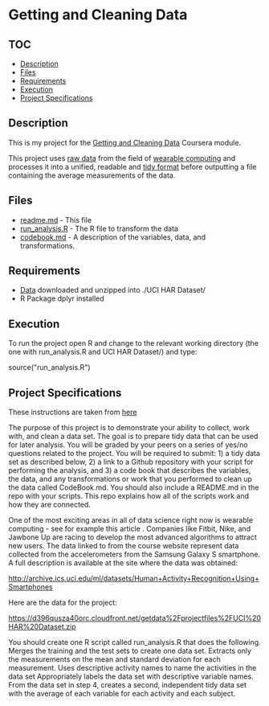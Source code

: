 # Getting and Cleaning Data


## TOC

* [Description](#Description)
* [Files](#Files)
* [Requirements](#Requirements)
* [Execution](#Execution)
* [Project Specifications](#Project-Specifications)


## Description <a id="Description"></a>

This is my project for the [Getting and Cleaning Data](https://www.coursera.org/course/getdata) Coursera module.

This project uses [raw data](https://d396qusza40orc.cloudfront.net/getdata%2Fprojectfiles%2FUCI%20HAR%20Dataset.zip) from the field of [wearable computing](http://www.insideactivitytracking.com/data-science-activity-tracking-and-the-battle-for-the-worlds-top-sports-brand/) and processes it into a unified, readable and [tidy format](http://vita.had.co.nz/papers/tidy-data.pdf) before outputting a file containing the average measurements of the data.


## Files <a id="Files"></a>

* [readme.md](readme.md) - This file
* [run_analysis.R](run_analysis.R) - The R file to transform the data
* [codebook.md](codebook.md) - A description of the variables, data, and transformations.


## Requirements <a id="Requirements"></a>

* [Data](https://d396qusza40orc.cloudfront.net/getdata%2Fprojectfiles%2FUCI%20HAR%20Dataset.zip) downloaded and unzipped into ./UCI HAR Dataset/
* R Package dplyr installed

## Execution <a id="Execution"></a>

To run the project open R and change to the relevant working directory (the one with run_analysis.R and UCI HAR Dataset/)
and type:

source("run_analysis.R")


## Project Specifications  <a id="Project-Specifications"></a>

These instructions are taken from [here](https://class.coursera.org/getdata-012/human_grading/view/courses/973499/assessments/3/submissions) 

The purpose of this project is to demonstrate your ability to collect, work with, and clean a data set. The goal is to prepare tidy data that can be used for later analysis. You will be graded by your peers on a series of yes/no questions related to the project. You will be required to submit: 1) a tidy data set as described below, 2) a link to a Github repository with your script for performing the analysis, and 3) a code book that describes the variables, the data, and any transformations or work that you performed to clean up the data called CodeBook.md. You should also include a README.md in the repo with your scripts. This repo explains how all of the scripts work and how they are connected.  

One of the most exciting areas in all of data science right now is wearable computing - see for example this article . Companies like Fitbit, Nike, and Jawbone Up are racing to develop the most advanced algorithms to attract new users. The data linked to from the course website represent data collected from the accelerometers from the Samsung Galaxy S smartphone. A full description is available at the site where the data was obtained: 

http://archive.ics.uci.edu/ml/datasets/Human+Activity+Recognition+Using+Smartphones 

Here are the data for the project: 

https://d396qusza40orc.cloudfront.net/getdata%2Fprojectfiles%2FUCI%20HAR%20Dataset.zip 

 You should create one R script called run_analysis.R that does the following. 
Merges the training and the test sets to create one data set.
Extracts only the measurements on the mean and standard deviation for each measurement. 
Uses descriptive activity names to name the activities in the data set
Appropriately labels the data set with descriptive variable names. 
From the data set in step 4, creates a second, independent tidy data set with the average of each variable for each activity and each subject.